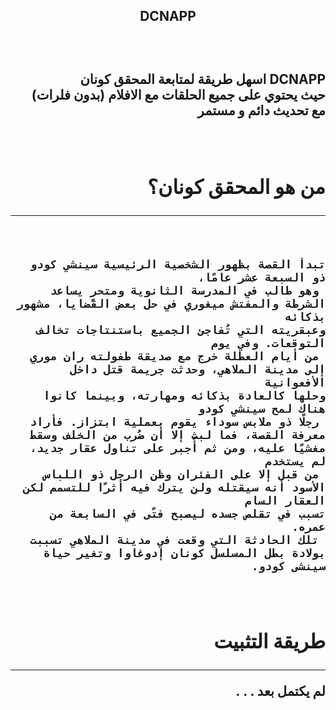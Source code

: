 <h2 align="center">DCNAPP<h2>

<br>

<div dir="rtl">

DCNAPP اسهل طريقة لمتابعة المحقق كونان 
<br>
حيث يحتوي على جميع الحلقات مع الافلام (بدون فلرات)
<br>
مع تحديث دائم و مستمر 

<br>

## من هو المحقق كونان؟
---
<br>

```
تبدأ القصة بظهور الشخصية الرئيسية سينشي كودو ذو السبعة عشر عامًا،
 وهو طالب في المدرسة الثانوية ومتحرٍ يساعد الشرطة والمفتش ميغوري في حل بعض القضايا، مشهور بذكائه 
وعبقريته التي تُفاجئ الجميع باستنتاجات تخالف التوقعات. وفي يوم
 من أيام العطلة خرج مع صديقة طفولته ران موري إلى مدينة الملاهي، وحدثت جريمة قتل داخل الأفعوانية
وحلها كالعادة بذكائه ومهارته، وبينما كانوا هناك لمح سينشي كودو
 رجلًا ذو ملابس سوداء يقوم بعملية ابتزاز. فأراد معرفة القصة، فما لبث إلا أن ضُرب من الخلف وسقط 
مغشيًا عليه، ومن ثم أُجبر على تناول عقار جديد، لم يستخدم
 من قبل إلا على الفئران وظن الرجل ذو اللباس الأسود أنه سيقتله ولن يترك فيه أثرًا للتسمم لكن العقار السام 
تسبب في تقلص جسده ليصبح فتًى في السابعة من عمره.
 تلك الحادثة التي وقعت في مدينة الملاهي تسببت بولادة بطل المسلسل كونان إدوغاوا وتغير حياة سينشي كودو.
```

<br>

## طريقة التثبيت  
---

لم يكتمل بعد . . .

</div>

